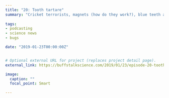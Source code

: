 ```yaml
---
title: "20: Tooth tartare"
summary: "Cricket terrorists, magnets (how do they work?), blue teeth and weird injections. Interview with scientists and podcasters Jorge Nicolas Hernandez Charpak and Andrea Marton Menendez."
  
tags:
- podcasting
- science news
- bugs

date: "2019-01-23T00:00:00Z"


# Optional external URL for project (replaces project detail page).
external_link: https://buffstalkscience.com/2019/01/23/episode-20-tooth-tartare/

image:
  caption: ""
  focal_point: Smart

---
```

